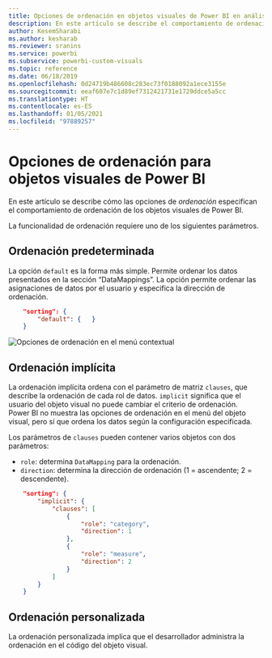```yaml
---
title: Opciones de ordenación en objetos visuales de Power BI en análisis integrados de Power BI para obtener una mejor información de BI insertada
description: En este artículo se describe el comportamiento de ordenación predeterminado de los objetos visuales de Power BI. Consiga mejores conclusiones insertadas de BI con los análisis insertados de Power BI.
author: KesemSharabi
ms.author: kesharab
ms.reviewer: sranins
ms.service: powerbi
ms.subservice: powerbi-custom-visuals
ms.topic: reference
ms.date: 06/18/2019
ms.openlocfilehash: 0d24719b486608c283ec73f0188092a1ece3155e
ms.sourcegitcommit: eeaf607e7c1d89ef7312421731e1729ddce5a5cc
ms.translationtype: HT
ms.contentlocale: es-ES
ms.lasthandoff: 01/05/2021
ms.locfileid: "97889257"
---
```

# <a name="sorting-options-for-power-bi-visuals"></a>Opciones de ordenación para objetos visuales de Power BI

En este artículo se describe cómo las opciones de *ordenación* especifican el comportamiento de ordenación de los objetos visuales de Power BI. 

La funcionalidad de ordenación requiere uno de los siguientes parámetros.

## <a name="default-sorting"></a>Ordenación predeterminada

La opción `default` es la forma más simple. Permite ordenar los datos presentados en la sección “DataMappings”. La opción permite ordenar las asignaciones de datos por el usuario y especifica la dirección de ordenación.

```json
    "sorting": {
        "default": {   }
    }
```

![Opciones de ordenación en el menú contextual](media/sort-options/sorting.png)

## <a name="implicit-sorting"></a>Ordenación implícita

La ordenación implícita ordena con el parámetro de matriz `clauses`, que describe la ordenación de cada rol de datos. `implicit` significa que el usuario del objeto visual no puede cambiar el criterio de ordenación. Power BI no muestra las opciones de ordenación en el menú del objeto visual, pero sí que ordena los datos según la configuración especificada.

Los parámetros de `clauses` pueden contener varios objetos con dos parámetros:

- `role`: determina `DataMapping` para la ordenación.
- `direction`: determina la dirección de ordenación (1 = ascendente; 2 = descendente).

```json
    "sorting": {
        "implicit": {
            "clauses": [
                {
                    "role": "category",
                    "direction": 1
                },
                {
                    "role": "measure",
                    "direction": 2
                }
            ]
        }
    }
```

## <a name="custom-sorting"></a>Ordenación personalizada

La ordenación personalizada implica que el desarrollador administra la ordenación en el código del objeto visual.

